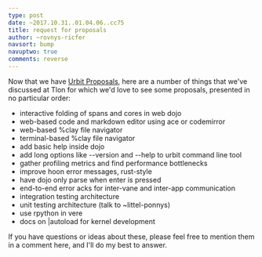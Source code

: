 ```yaml
---
type: post
date: ~2017.10.31..01.04.06..cc75
title: request for proposals
author: ~rovnys-ricfer
navsort: bump
navuptwo: true
comments: reverse
---
```


Now that we have [Urbit Proposals](https://urbit.org/~~/fora/posts/~2017.10.19..03.45.26..dbec~/), here are a number of things that we've discussed at Tlon for which we'd love to see some proposals, presented in no particular order:
- interactive folding of spans and cores in web dojo
- web-based code and markdown editor using ace or codemirror
- web-based %clay file navigator
- terminal-based %clay file navigator
- add basic help inside dojo
- add long options like --version and --help to urbit command line tool
- gather profiling metrics and find performance bottlenecks
- improve hoon error messages, rust-style
- have dojo only parse when enter is pressed
- end-to-end error acks for inter-vane and inter-app communication
- integration testing architecture
- unit testing architecture (talk to ~littel-ponnys)
- use rpython in vere
- docs on |autoload for kernel development

If you have questions or ideas about these, please feel free to mention them in a comment here, and I'll do my best to answer.
